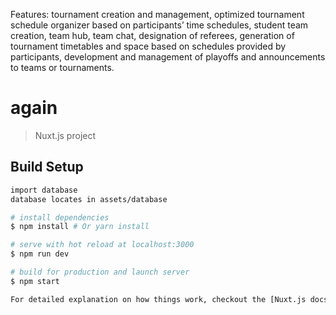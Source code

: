 Features: tournament creation and management, optimized tournament schedule organizer based on participants’ time schedules, student team creation, team hub, team chat, designation of referees, generation of tournament timetables and space based on schedules provided by participants, development and management of playoffs and announcements to teams or tournaments.


# again

> Nuxt.js project

## Build Setup

``` bash
import database
database locates in assets/database

# install dependencies
$ npm install # Or yarn install

# serve with hot reload at localhost:3000
$ npm run dev

# build for production and launch server
$ npm start

For detailed explanation on how things work, checkout the [Nuxt.js docs](https://github.com/nuxt/nuxt.js).
